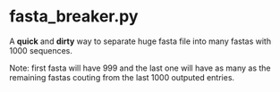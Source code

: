 # fasta_breaker.py

A **quick** and **dirty** way to separate huge fasta file into many fastas with 1000 sequences.

Note: first fasta will have 999 and the last one will have as many as the remaining fastas couting from the last 1000 outputed entries.
